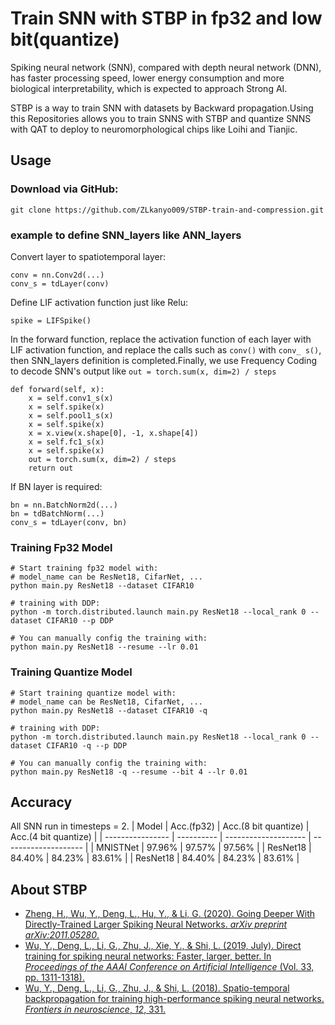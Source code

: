 # Train SNN with STBP in fp32 and low bit(quantize)

Spiking neural network (SNN), compared with depth neural network (DNN), has faster processing speed, lower energy consumption and more biological interpretability, which is expected to approach Strong AI.

STBP is a way to train SNN with datasets by Backward propagation.Using this Repositories allows you to train SNNS with STBP and quantize SNNS with QAT to deploy to neuromorphological chips like Loihi and Tianjic.


## Usage

### Download via GitHub:

```
git clone https://github.com/ZLkanyo009/STBP-train-and-compression.git
```

### example to define SNN_layers like ANN_layers

Convert layer to spatiotemporal layer:
```
conv = nn.Conv2d(...)
conv_s = tdLayer(conv)
```

Define LIF activation function just like Relu:
```
spike = LIFSpike()
```

In the forward function, replace the activation function of each layer with LIF activation function, and replace the calls such as `conv()` with `conv_ s()`, then SNN_layers definition is completed.Finally, we use Frequency Coding to decode SNN's output like `out = torch.sum(x, dim=2) / steps`
```
def forward(self, x):
    x = self.conv1_s(x)
    x = self.spike(x)
    x = self.pool1_s(x)
    x = self.spike(x)
    x = x.view(x.shape[0], -1, x.shape[4])
    x = self.fc1_s(x)
    x = self.spike(x)
    out = torch.sum(x, dim=2) / steps
    return out
```

If BN layer is required:

```
bn = nn.BatchNorm2d(...)
bn = tdBatchNorm(...)
conv_s = tdLayer(conv, bn)
```

### Training Fp32 Model
```
# Start training fp32 model with: 
# model_name can be ResNet18, CifarNet, ...
python main.py ResNet18 --dataset CIFAR10

# training with DDP:
python -m torch.distributed.launch main.py ResNet18 --local_rank 0 --dataset CIFAR10 --p DDP

# You can manually config the training with: 
python main.py ResNet18 --resume --lr 0.01
```

### Training Quantize Model
```
# Start training quantize model with: 
# model_name can be ResNet18, CifarNet, ...
python main.py ResNet18 --dataset CIFAR10 -q

# training with DDP:
python -m torch.distributed.launch main.py ResNet18 --local_rank 0 --dataset CIFAR10 -q --p DDP

# You can manually config the training with: 
python main.py ResNet18 -q --resume --bit 4 --lr 0.01

```

## Accuracy
All SNN run in timesteps = 2.
| Model            | Acc.(fp32) | Acc.(8 bit quantize) | Acc.(4 bit quantize) |
| ---------------- | ---------- | -------------------- | -------------------- |
| MNISTNet         | 97.96%     | 97.57%               | 97.56%               |
| ResNet18         | 84.40%     | 84.23%               | 83.61%               |
| ResNet18         | 84.40%     | 84.23%               | 83.61%               |

## About STBP

- [Zheng, H., Wu, Y., Deng, L., Hu, Y., & Li, G. (2020). Going Deeper With Directly-Trained Larger Spiking Neural Networks. *arXiv preprint arXiv:2011.05280*.](https://arxiv.org/pdf/2011.05280)
- [Wu, Y., Deng, L., Li, G., Zhu, J., Xie, Y., & Shi, L. (2019, July). Direct training for spiking neural networks: Faster, larger, better. In *Proceedings of the AAAI Conference on Artificial Intelligence* (Vol. 33, pp. 1311-1318).](https://www.aaai.org/ojs/index.php/AAAI/article/view/3929/3807)
- [Wu, Y., Deng, L., Li, G., Zhu, J., & Shi, L. (2018). Spatio-temporal backpropagation for training high-performance spiking neural networks. *Frontiers in neuroscience*, *12*, 331.](https://www.frontiersin.org/articles/10.3389/fnins.2018.00331/full)